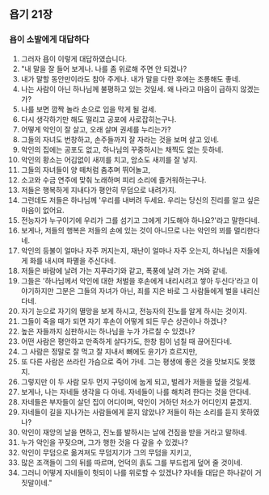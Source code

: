 ## 욥기 21장

### 욥이 소발에게 대답하다
1. 그러자 욥이 이렇게 대답하였습니다.
2. "내 말을 잘 들어 보게나. 나를 좀 위로해 주면 안 되겠나?
3. 내가 말할 동안만이라도 참아 주게나. 내가 말을 다한 후에는 조롱해도 좋네.
4. 나는 사람이 아닌 하나님께 불평하고 있는 것일세. 왜 나라고 마음이 급하지 않겠는가?
5. 나를 보면 깜짝 놀라 손으로 입을 막게 될 걸세.
6. 다시 생각하기만 해도 떨리고 공포에 사로잡히는구나.
7. 어떻게 악인이 잘 살고, 오래 살며 권세를 누리는가?
8. 그들의 자녀도 번창하고, 손주들까지 잘 자라는 것을 보며 살고 있네.
9. 악인의 집에는 공포도 없고, 하나님의 꾸중하시는 채찍도 없는 듯하네.
10. 악인의 황소는 어김없이 새끼를 치고, 암소도 새끼를 잘 낳지.
11. 그들의 자녀들이 양 떼처럼 춤추며 뛰어놀고,
12. 소고와 수금 연주에 맞춰 노래하며 피리 소리에 즐거워하는구나.
13. 저들은 행복하게 지내다가 평안히 무덤으로 내려가지.
14. 그런데도 저들은 하나님께 '우리를 내버려 두세요. 우리는 당신의 진리를 알고 싶은 마음이 없어요.
15. 전능자가 누구이기에 우리가 그를 섬기고 그에게 기도해야 하나요?'라고 말한다네.
16. 보게나, 저들의 행복은 저들의 손에 있는 것이 아니므로 나는 악인의 꾀를 멀리한다네.
17. 악인의 등불이 얼마나 자주 꺼지는지, 재난이 얼마나 자주 오는지, 하나님은 저들에게 화를 내시며 파멸을 주신다네.
18. 저들은 바람에 날려 가는 지푸라기와 같고, 폭풍에 날려 가는 겨와 같네.
19. 그들은 '하나님께서 악인에 대한 처벌을 후손에게 내리시려고 쌓아 두신다'라고 이야기하지만 그분은 그들의 자녀가 아닌, 죄를 지은 바로 그 사람들에게 벌을 내리신다네.
20. 자기 눈으로 자기의 멸망을 보게 하시고, 전능자의 진노를 알게 하시는 것이지.
21. 그들이 죽을 때가 되면 자기 후손이 어떻게 되든 무슨 상관이나 하겠나?
22. 높은 자들까지 심판하시는 하나님을 누가 가르칠 수 있겠나?
23. 어떤 사람은 평안하고 만족하게 살다가도, 한창 힘이 넘칠 때 끊어진다네.
24. 그 사람은 정말로 잘 먹고 잘 지내서 뼈에도 윤기가 흐르지만,
25. 또 다른 사람은 쓰라린 가슴으로 죽어 가네. 그는 평생에 좋은 것을 맛보지도 못했지.
26. 그렇지만 이 두 사람 모두 먼지 구덩이에 눕게 되고, 벌레가 저들을 덮을 것일세.
27. 보게나, 나는 자네들 생각을 다 아네. 자네들이 나를 해치려 한다는 것을 안다네.
28. 자네들은 부자들이 살던 집이 어디이며, 악인이 거하던 처소가 어디인지 묻겠지.
29. 자네들이 길을 지나가는 사람들에게 묻지 않았나? 저들이 하는 소리를 듣지 못하였나?
30. 악인이 재앙의 날을 면하고, 진노를 발하시는 날에 건짐을 받을 거라고 말하네.
31. 누가 악인을 꾸짖으며, 그가 행한 것을 다 갚을 수 있겠나?
32. 악인이 무덤으로 옮겨져도 무덤지기가 그의 무덤을 지키고,
33. 많은 조객들이 그의 뒤를 따르며, 언덕의 흙도 그를 부드럽게 덮어 줄 것이네.
34. 그러니 어떻게 자네들이 헛되이 나를 위로할 수 있겠나? 자네들 대답은 하나같이 거짓말이네."